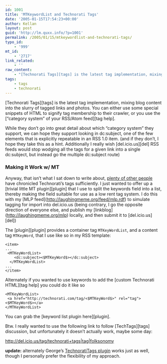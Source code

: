 ```yaml
---
id: 1001
title: 'MTKeywordList and Technorati Tags'
date: '2005-01-15T17:54:23+00:00'
author: Kellan
layout: post
guid: 'http://lm.quxx.info/?p=1001'
permalink: /2005/01/15/mtkeywordlist-and-technorati-tags/
typo_id:
    - '999'
mt_id:
    - '2717'
link_related:
    - ''
raw_content:
    - "[Technorati Tags][tags] is the latest tag implementation, mixing blog content into the slurry of tagged links and photos.  You can either use some special snippets of HTML to signify tag membership to their crawler, or you use the [\\\"category system\\\" of your RSS/Atom feed][tag help].\n\nWhile they don\\'t go into great detail about which \\\"category system\\\" they support, we can hope they support looking in dc:subject, one of the few elements that is explicitly repeatable in an RSS 1.0 item. (and if they don\\'t, I hope they take this as a hint.  Additionally I really wish [del.icio.us][del] RSS feeds would stop wodging all the tags for a given link into a single dc:subject, but instead go the multiple dc:subject route)\n\n### Making it Work w/ MT ###\nAnyway, that isn\\'t what I sat down to write about, <a href=\\\"http://del.icio.us/tag/technorati\\\">plenty of other people</a> have chronicled Technorati\\'s tags sufficiently.  I just wanted to offer up a [trivial little MT plugin][plugin] that I use to split the keywords field into a list, thereby making the field suitable for use as a low rent tag system.  I do this with my [MLP feed](http://laughingmeme.org/feed/mlp.rdf) to simulate tagging for import into del.icio.us (being contrary, I go the opposite direction of everyone else, and publish my [linkblog](http://laughingmeme.org/mlp) locally, and then submit it to [del.icio.us][del])\n\n[tag help]: http://www.technorati.com/help/tags.html\n[plugin]: http://laughingmeme.org/code/keywordlist.pl.txt\n[del]: http://del.icio.us\n[tags]: http://www.technorati.com/tag/\nThe [plugin][plugin] provides a container tag `MTKeyWordList`, and a content tag `MTKeyWord`, that I use like so in my RSS template:\n\n    <item>\n    ...\n     <MTKeyWordList>\n        <dc:subject><$MTKeyWord$></dc:subject>\n      </MTKeyWordList>\n    ...\n    </item>\n\nAlternately if you wanted to use keywords to add the [custom Technorati HTML][tag help] you could do it like so\n\n    <MTKeyWordList>\n     <a href=\\\"http://technorati.com/tag/<$MTKeyWord$>\\\" rel=\\\"tag\\\"><$MTKeyWord$></a>\n    </MTKeyWordList>\n\nYou can grab the [keyword list plugin here][plugin].\n\nBtw. I really wanted to use the following link to follow [TechTags][tags] discussion, but unfortunately it doesn\\'t actually work, maybe some day:\n\nhttp://del.icio.us/tag/technorati+tags|tag|folksonomy\n\n<b>update:</b> alternately George\\'s <a href=\\\"http://george.hotelling.net/90percent/projects/technoratitags.php\\\">TechnoratiTags plugin</a> works just as well, though I personally prefer the flexibility of my approach.\n\n[tag help]: http://www.technorati.com/help/tags.html\n[plugin]: http://laughingmeme.org/code/keywordlist.pl.txt\n[del]: http://del.icio.us\n[tags]: http://www.technorati.com/tag/"
tags:
    - tags
    - technorati
---
```


\[Technorati Tags\]\[tags\] is the latest tag implementation, mixing blog content into the slurry of tagged links and photos. You can either use some special snippets of HTML to signify tag membership to their crawler, or you use the \[“category system” of your RSS/Atom feed\]\[tag help\].

While they don’t go into great detail about which “category system” they support, we can hope they support looking in dc:subject, one of the few elements that is explicitly repeatable in an RSS 1.0 item. (and if they don’t, I hope they take this as a hint. Additionally I really wish \[del.icio.us\]\[del\] RSS feeds would stop wodging all the tags for a given link into a single dc:subject, but instead go the multiple dc:subject route)

### Making it Work w/ MT

Anyway, that isn’t what I sat down to write about, [plenty of other people](http://del.icio.us/tag/technorati) have chronicled Technorati’s tags sufficiently. I just wanted to offer up a \[trivial little MT plugin\]\[plugin\] that I use to split the keywords field into a list, thereby making the field suitable for use as a low rent tag system. I do this with my \[MLP feed\](http://laughingmeme.org/feed/mlp.rdf) to simulate tagging for import into del.icio.us (being contrary, I go the opposite direction of everyone else, and publish my \[linkblog\](http://laughingmeme.org/mlp) locally, and then submit it to \[del.icio.us\]\[del\])

The \[plugin\]\[plugin\] provides a container tag `MTKeyWordList`, and a content tag `MTKeyWord`, that I use like so in my RSS template:

```
<item>
...
 <MTKeyWordList>
    <dc:subject><$MTKeyWord$></dc:subject>
  </MTKeyWordList>
...
</item>

```

Alternately if you wanted to use keywords to add the \[custom Technorati HTML\]\[tag help\] you could do it like so

```
<MTKeyWordList>
 <a href="http://technorati.com/tag/<$MTKeyWord$>" rel="tag"><$MTKeyWord$></a>
</MTKeyWordList>

```

You can grab the \[keyword list plugin here\]\[plugin\].

Btw. I really wanted to use the following link to follow \[TechTags\]\[tags\] discussion, but unfortunately it doesn’t actually work, maybe some day:

http://del.icio.us/tag/technorati+tags|tag|folksonomy

**update:** alternately George’s [TechnoratiTags plugin](http://george.hotelling.net/90percent/projects/technoratitags.php) works just as well, though I personally prefer the flexibility of my approach.